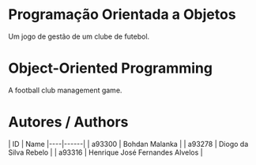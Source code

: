 # Programação Orientada a Objetos
Um jogo de gestão de um clube de futebol.

# Object-Oriented Programming
A football club management game.

# Autores / Authors
| ID | Name |----|------|
| a93300 | Bohdan Malanka |
| a93278 | Diogo da Silva Rebelo |
| a93316 | Henrique José Fernandes Alvelos |